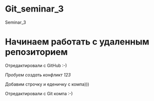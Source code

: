 # Git_seminar_3
Seminar_3

# Начинаем работать с удаленным репозиторием

Отредактировали с GitHub :-)

*Пробуем создать конфликт 123*

Добавим строчку и еденичку с компа)))

Отредактировали с Git компа :-)
